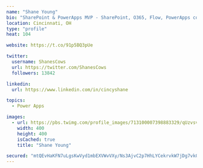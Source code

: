 ```yaml
---
name: "Shane Young"
bio: "SharePoint & PowerApps MVP - SharePoint, O365, Flow, PowerApps consulting? @PowerApps911 | Pure Snark? You found it."
location: Cincinnati, OH
type: "profile"
heat: 104

website: https://t.co/91p5BQ3pUe

twitter:
  username: ShanesCows
  url: https://twitter.com/ShanesCows
  followers: 13842

linkedin:
  url: https://www.linkedin.com/in/cincyshane

topics:
  - Power Apps

images:
  - url: https://pbs.twimg.com/profile_images/713100007398883329/qUzvsvQ3_400x400.jpg
    width: 400
    height: 400
    isCached: true
    title: "Shane Young"

secured: "mtQEvHaKFN7uLgsKwVyd1mbEXVWvVXy/Ns3AjvC2p7HhLYCekrvkW7jDg7vk0WFGHLRto/86y7QB5CZlquBrZPEckrs9f8ewvEV0sXB3PZE7MR5UJlj2h9TdPFp5HITGlnYbC/DQmKTqPAqUQxwbCT0l6CeqH/XwHqOsv28Rp8j98BXkcOeCB8jz1UYSrwFzicw5HtAlksq+K8Q/6mJimH15bwySrwOPVWnov4GC5KRQSR0K9UZnEdBNDgtmjkc6uFLY6JNl3LbUFfW130rgyrVbKxCJC2cerA+A84tOZ2YV3xd8n5M0+cO9kMd5BDX5ypkfdVvn1b56TXe9wncQPbFMQB7MN6XOZBqedGYJ4D/cnlOAdPBl/7WT9DwUnEwd5KB3S2Pf8URlCkrqjgPCJDjW0T7uGF4fjUWkc29pSmI=;VPON5tGWR7XdMEpVY74zyg=="
---
```


